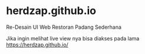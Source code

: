 # herdzap.github.io
Re-Desain UI Web Restoran Padang Sederhana 

Jika ingin melihat live view nya bisa diakses pada lama https://herdzap.github.io/
